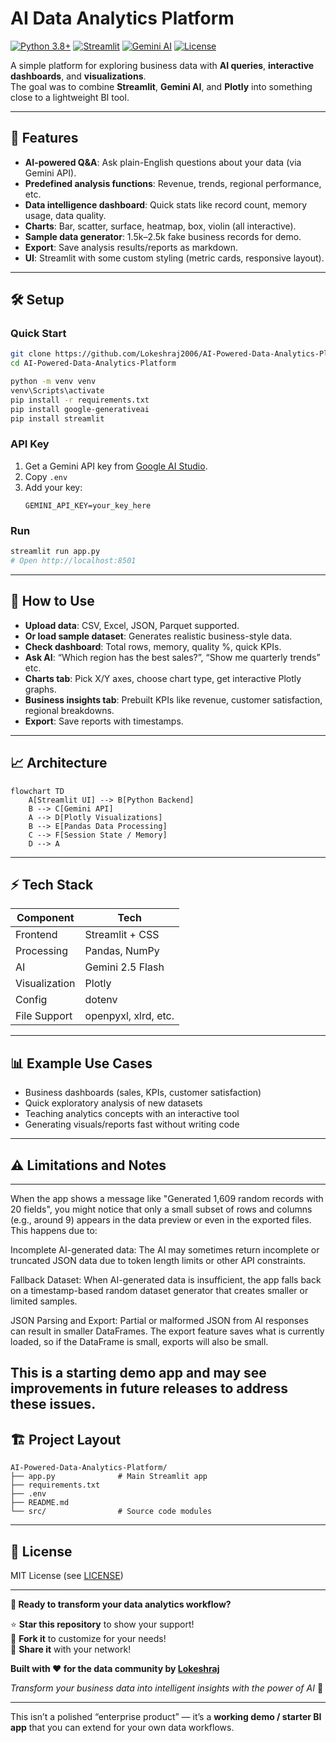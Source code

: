 #  AI Data Analytics Platform

[![Python 3.8+](https://img.shields.io/badge/Python-3.8+-blue.svg)](https://www.python.org/downloads/)
[![Streamlit](https://img.shields.io/badge/Streamlit-1.28+-red.svg)](https://streamlit.io)
[![Gemini AI](https://img.shields.io/badge/Google-Gemini%20AI-orange.svg)](https://ai.google.dev/)
[![License](https://img.shields.io/badge/License-MIT-green.svg)](LICENSE)

A simple platform for exploring business data with **AI queries**, **interactive dashboards**, and **visualizations**.  
The goal was to combine **Streamlit**, **Gemini AI**, and **Plotly** into something close to a lightweight BI tool.

---

## 🚀 Features

- **AI-powered Q&A**: Ask plain-English questions about your data (via Gemini API).
- **Predefined analysis functions**: Revenue, trends, regional performance, etc.
- **Data intelligence dashboard**: Quick stats like record count, memory usage, data quality.
- **Charts**: Bar, scatter, surface, heatmap, box, violin (all interactive).
- **Sample data generator**: 1.5k–2.5k fake business records for demo.
- **Export**: Save analysis results/reports as markdown.
- **UI**: Streamlit with some custom styling (metric cards, responsive layout).

---

## 🛠 Setup

### Quick Start
```bash
git clone https://github.com/Lokeshraj2006/AI-Powered-Data-Analytics-Platform.git
cd AI-Powered-Data-Analytics-Platform

python -m venv venv
venv\Scripts\activate
pip install -r requirements.txt
pip install google-generativeai
pip install streamlit
```

### API Key
1. Get a Gemini API key from [Google AI Studio](https://aistudio.google.com/).  
2. Copy `.env`  
3. Add your key:  
   ```
   GEMINI_API_KEY=your_key_here
   ```

### Run
```bash
streamlit run app.py
# Open http://localhost:8501
```

---

## 📖 How to Use

- **Upload data**: CSV, Excel, JSON, Parquet supported.  
- **Or load sample dataset**: Generates realistic business-style data.  
- **Check dashboard**: Total rows, memory, quality %, quick KPIs.  
- **Ask AI**: “Which region has the best sales?”, “Show me quarterly trends” etc.  
- **Charts tab**: Pick X/Y axes, choose chart type, get interactive Plotly graphs.  
- **Business insights tab**: Prebuilt KPIs like revenue, customer satisfaction, regional breakdowns.  
- **Export**: Save reports with timestamps.

---

## 📈 Architecture

```mermaid
flowchart TD
    A[Streamlit UI] --> B[Python Backend]
    B --> C[Gemini API]
    A --> D[Plotly Visualizations]
    B --> E[Pandas Data Processing]
    C --> F[Session State / Memory]
    D --> A
```

---

## ⚡ Tech Stack

| Component        | Tech                  |
|------------------|-----------------------|
| Frontend         | Streamlit + CSS       |
| Processing       | Pandas, NumPy         |
| AI               | Gemini 2.5 Flash      |
| Visualization    | Plotly                |
| Config           | dotenv                |
| File Support     | openpyxl, xlrd, etc.  |

---

## 📊 Example Use Cases

- Business dashboards (sales, KPIs, customer satisfaction)  
- Quick exploratory analysis of new datasets  
- Teaching analytics concepts with an interactive tool  
- Generating visuals/reports fast without writing code  

---

## ⚠️ Limitations and Notes
---
When the app shows a message like "Generated 1,609 random records with 20 fields", you might notice that only a small subset of rows and columns (e.g., around 9) appears in the data preview or even in the exported files. This happens due to:

Incomplete AI-generated data: The AI may sometimes return incomplete or truncated JSON data due to token length limits or other API constraints.

Fallback Dataset: When AI-generated data is insufficient, the app falls back on a timestamp-based random dataset generator that creates smaller or limited samples.

JSON Parsing and Export: Partial or malformed JSON from AI responses can result in smaller DataFrames. The export feature saves what is currently loaded, so if the DataFrame is small, exports will also be small.


This is a starting demo app and may see improvements in future releases to address these issues.
---

## 🏗 Project Layout

```
AI-Powered-Data-Analytics-Platform/
├── app.py              # Main Streamlit app
├── requirements.txt
├── .env
├── README.md
└── src/                # Source code modules
```

---

## 📄 License

MIT License (see [LICENSE](LICENSE))  

---
**🎯 Ready to transform your data analytics workflow?**

⭐ **Star this repository** to show your support!  
🍴 **Fork it** to customize for your needs!  
📢 **Share it** with your network!

**Built with ❤️ for the data community by [Lokeshraj](https://github.com/Lokeshraj2006)**

*Transform your business data into intelligent insights with the power of AI* 🚀

---
This isn’t a polished “enterprise product” — it’s a **working demo / starter BI app** that you can extend for your own data workflows.

